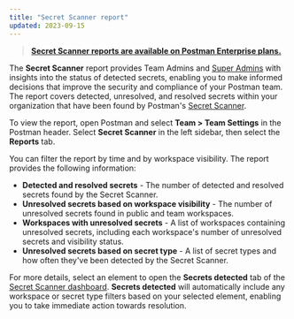 ```yaml
---
title: "Secret Scanner report"
updated: 2023-09-15
---
```


> **[Secret Scanner reports are available on Postman Enterprise plans.](https://www.postman.com/pricing/)**

The **Secret Scanner** report provides Team Admins and [Super Admins](/docs/collaborating-in-postman/roles-and-permissions/#team-roles) with insights into the status of detected secrets, enabling you to make informed decisions that improve the security and compliance of your Postman team. The report covers detected, unresolved, and resolved secrets within your organization that have been found by Postman's [Secret Scanner](/docs/administration/managing-your-team/secret-scanner/).

To view the report, open Postman and select **Team > Team Settings** in the Postman header. Select **Secret Scanner** in the left sidebar, then select the **Reports** tab.

You can filter the report by time and by workspace visibility. The report provides the following information:

* **Detected and resolved secrets** - The number of detected and resolved secrets found by the Secret Scanner.
* **Unresolved secrets based on workspace visibility** - The number of unresolved secrets found in public and team workspaces.
* **Workspaces with unresolved secrets** - A list of workspaces containing unresolved secrets, including each workspace's number of unresolved secrets and visibility status.
* **Unresolved secrets based on secret type** - A list of secret types and how often they've been detected by the Secret Scanner.

For more details, select an element to open the **Secrets detected** tab of the [Secret Scanner dashboard](https://go.postman.co/settings/team/secret-scanner/findings). **Secrets detected** will automatically include any workspace or secret type filters based on your selected element, enabling you to take immediate action towards resolution.

